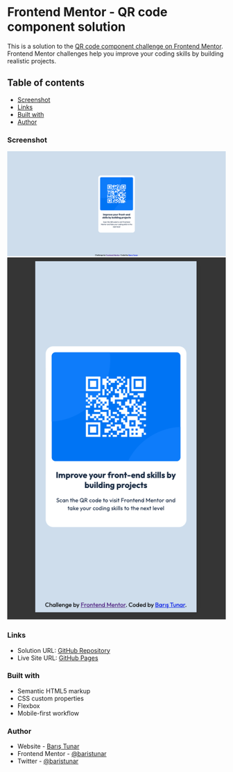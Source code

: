 # Frontend Mentor - QR code component solution

This is a solution to the [QR code component challenge on Frontend Mentor](https://www.frontendmentor.io/challenges/qr-code-component-iux_sIO_H). Frontend Mentor challenges help you improve your coding skills by building realistic projects. 

## Table of contents

  - [Screenshot](#screenshot)
  - [Links](#links)
  - [Built with](#built-with)
  - [Author](#author)


### Screenshot

![Desktop](./images/qr-code-desktop.png)
![Mobile](./images/qr-code-mobile.png)

### Links

- Solution URL: [GitHub Repository](https://github.com/baristunar/qr-code-component)
- Live Site URL: [GitHub Pages](https://baristunar.github.io/qr-code-component/)


### Built with

- Semantic HTML5 markup
- CSS custom properties
- Flexbox
- Mobile-first workflow

### Author

- Website - [Barış Tunar](https://www.baristunar.com)
- Frontend Mentor - [@baristunar](https://www.frontendmentor.io/profile/baristunar)
- Twitter - [@baristunar](https://www.twitter.com/baristunar)
